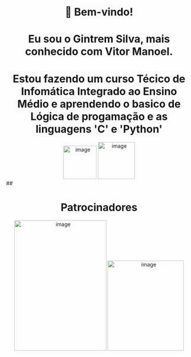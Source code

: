 ## <h1 align="center">👋 Bem-vindo!</h1>
<h1 align="center"> Eu sou o Gintrem Silva, mais conhecido com Vitor Manoel.</h1>
<h1 align="center"> Estou fazendo um curso Técico de Infomática Integrado ao Ensino Médio e aprendendo o basico de Lógica de progamação e as linguagens 'C' e 'Python'</h1>

<div align="center">
<img width="90" height="90" alt="image" src="https://github.com/user-attachments/assets/8c116b59-8231-4b8c-8a33-57f8e0597bc1" /> 
<img width="100" height="100" alt="image" src="https://github.com/user-attachments/assets/f7b708c9-c2bf-4b74-97b5-acc3b6988824" />
</div>
## <h1 align="center">Patrocinadores</h1>
<div align="center">
<img width="250" height="353" alt="image" src="https://github.com/user-attachments/assets/19d49135-ac60-4bd0-b494-5f45dc4b983c" />
<img width="207" height="244" alt="image" src="https://github.com/user-attachments/assets/d6b9ff07-b528-49e6-a023-47f77be519d1" />
</div>



